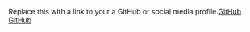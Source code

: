 Replace this with a link to your a GitHub or social media profile.[GitHub](http://github.com)
[GitHub](http://github.com)
